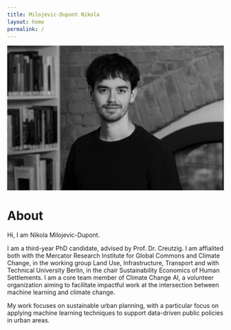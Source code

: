 ```yaml
---
title: Milojevic-Dupont Nikola
layout: home
permalink: /
---
```


<img src="pic_bnw.jpg" alt="image" width="700"/>

# About

Hi, I am Nikola Milojevic-Dupont. 

I am a third-year PhD candidate, advised by Prof. Dr. Creutzig. I am affialited both with the Mercator Research Institute for Global Commons and Climate Change, in the working group Land Use, Infrastructure, Transport and with Technical University Berlin, in the chair Sustainability Economics of Human Settlements. I am a core team member of Climate Change AI, a volunteer organization aiming to facilitate impactful work at the intersection between machine learning and climate change. 

My work focuses on sustainable urban planning, with a particular focus on applying machine learning techniques to support data-driven public policies in urban areas.
